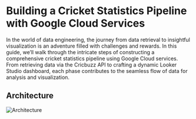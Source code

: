 # Building a Cricket Statistics Pipeline with Google Cloud Services
In the world of data engineering, the journey from data retrieval to insightful visualization is an adventure filled with challenges and rewards. In this guide, we’ll walk through the intricate steps of constructing a comprehensive cricket statistics pipeline using Google Cloud services. From retrieving data via the Cricbuzz API to crafting a dynamic Looker Studio dashboard, each phase contributes to the seamless flow of data for analysis and visualization.

## Architecture
![Architecture](https://github.com/Balaji-Gcp/cricket_statistics_project/assets/134604831/1fbc835c-9df3-402d-9384-4ad3eaeefc53)
